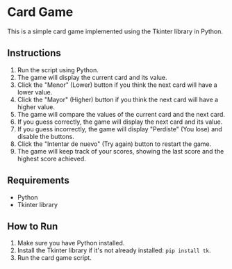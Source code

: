 # Card Game

This is a simple card game implemented using the Tkinter library in Python.

## Instructions

1. Run the script using Python.
2. The game will display the current card and its value.
3. Click the "Menor" (Lower) button if you think the next card will have a lower value.
4. Click the "Mayor" (Higher) button if you think the next card will have a higher value.
5. The game will compare the values of the current card and the next card.
6. If you guess correctly, the game will display the next card and its value.
7. If you guess incorrectly, the game will display "Perdiste" (You lose) and disable the buttons.
8. Click the "Intentar de nuevo" (Try again) button to restart the game.
9. The game will keep track of your scores, showing the last score and the highest score achieved.

## Requirements

- Python
- Tkinter library

## How to Run

1. Make sure you have Python installed.
2. Install the Tkinter library if it's not already installed: `pip install tk`.
3. Run the card game script.
